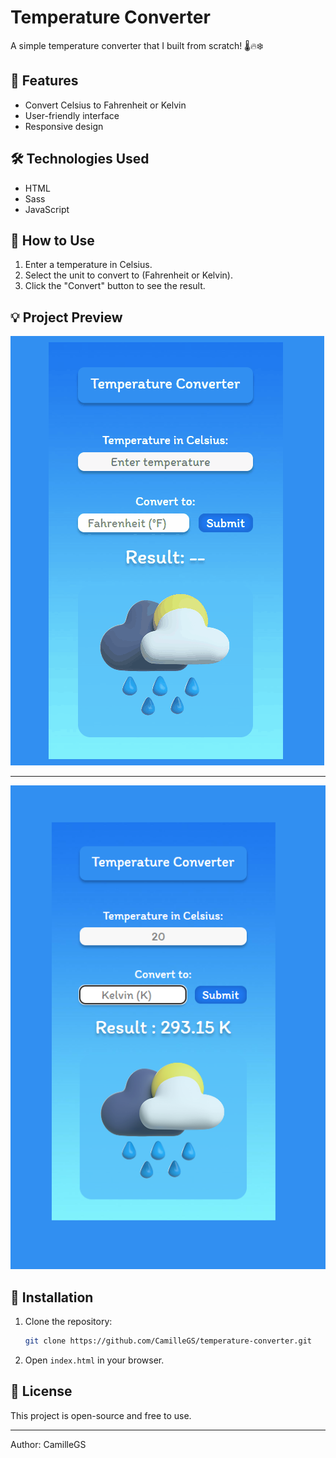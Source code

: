# Temperature Converter

A simple temperature converter that I built from scratch! 🌡️🔥❄️

## 🚀 Features
- Convert Celsius to Fahrenheit or Kelvin
- User-friendly interface
- Responsive design

## 🛠️ Technologies Used
- HTML
- Sass
- JavaScript

## 📌 How to Use
1. Enter a temperature in Celsius.
2. Select the unit to convert to (Fahrenheit or Kelvin).
3. Click the "Convert" button to see the result.

## 💡 Project Preview
![Temperature Converter Preview](/assets/preview.gif)

---
![Temperature Converter Preview](/assets/preview.png)




## 📂 Installation
1. Clone the repository:
   ```sh
   git clone https://github.com/CamilleGS/temperature-converter.git
   ```
2. Open `index.html` in your browser.

## 📜 License
This project is open-source and free to use.

---

Author: CamilleGS
